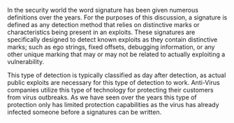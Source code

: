 In the security world the word signature has been given numerous definitions over the years. For the purposes of this discussion, a signature is defined as any detection method that relies on distinctive marks or characteristics being present in an exploits. These signatures are specifically designed to detect known exploits as they contain distinctive marks; such as ego strings, fixed offsets, debugging information, or any other unique marking that may or may not be related to actually exploiting a vulnerability.

This type of detection is typically classified as day after detection, as actual public exploits are necessary for this type of detection to work.  Anti-Virus companies utilize this type of technology for protecting their customers from virus outbreaks. As we have seen over the years this type of protection only has limited protection capabilities as the virus has already infected someone before a signatures can be written.